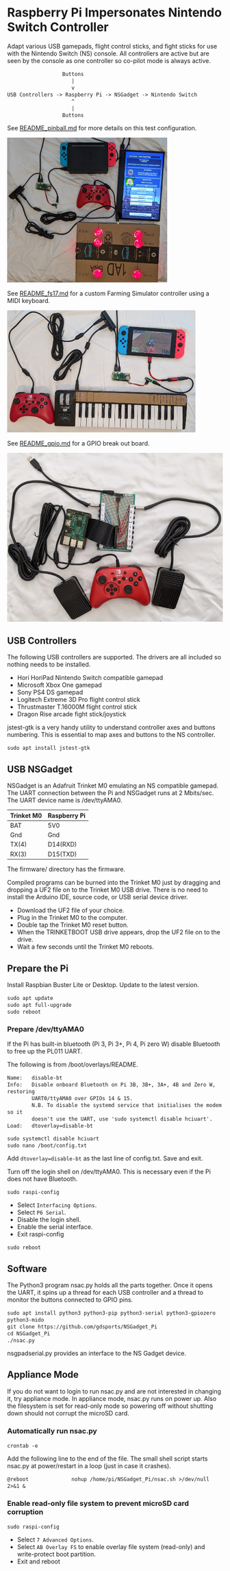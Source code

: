 # Raspberry Pi Impersonates Nintendo Switch Controller

Adapt various USB gamepads, flight control sticks, and fight sticks for use
with the Nintendo Switch (NS) console. All controllers are active but are seen
by the console as one controller so co-pilot mode is always active.

```
                  Buttons
                     |
                     v
USB Controllers -> Raspberry Pi -> NSGadget -> Nintendo Switch
                     ^
                     |
                  Buttons
```

See [README_pinball.md](./README_pinball.md) for more details on this test configuration.

![Pinball System](./images/pinball_system_small.jpg)

See [README_fs17.md](./README_fs17.md) for a custom Farming Simulator controller using a MIDI keyboard.

![USB MIDI keyboard controlling Farming Simulator on Nintendo Switch](./images/farm_sim_midi_small.jpg)

See [README_gpio.md](./README_gpio.md) for a GPIO break out board.

![Pi2 with GPIO break out board](./images/pi2_gpio_small.jpg)

## USB Controllers

The following USB controllers are supported. The drivers are all included so
nothing needs to be installed.

* Hori HoriPad Nintendo Switch compatible gamepad
* Microsoft Xbox One gamepad
* Sony PS4 DS gamepad
* Logitech Extreme 3D Pro flight control stick
* Thrustmaster T.16000M flight control stick
* Dragon Rise arcade fight stick/joystick

jstest-gtk is a very handy utility to understand controller axes and buttons
numbering. This is essential to map axes and buttons to the NS controller.

```
sudo apt install jstest-gtk
```

## USB NSGadget

NSGadget is an Adafruit Trinket M0 emulating an NS compatible gamepad. The UART
connection between the Pi and NSGadget runs at 2 Mbits/sec. The UART device
name is /dev/ttyAMA0.

|Trinket M0 |Raspberry Pi
|-----------|------------
|BAT        |5V0
|Gnd        |Gnd
|TX(4)      |D14(RXD)
|RX(3)      |D15(TXD)

The firmware/ directory has the firmware.

Compiled programs can be burned into the Trinket M0 just by dragging and
dropping a UF2 file on to the Trinket M0 USB drive. There is no need to install
the Arduino IDE, source code, or USB serial device driver.

* Download the UF2 file of your choice.
* Plug in the Trinket M0 to the computer.
* Double tap the Trinket M0 reset button.
* When the TRINKETBOOT USB drive appears, drop the UF2 file on to the drive.
* Wait a few seconds until the Trinket M0 reboots.

## Prepare the Pi

Install Raspbian Buster Lite or Desktop. Update to the latest version.

```
sudo apt update
sudo apt full-upgrade
sudo reboot
```

### Prepare /dev/ttyAMA0

If the Pi has built-in bluetooth (Pi 3, Pi 3+, Pi 4, Pi zero W) disable
Bluetooth to free up the PL011 UART.

The following is from /boot/overlays/README.

```
Name:   disable-bt
Info:   Disable onboard Bluetooth on Pi 3B, 3B+, 3A+, 4B and Zero W, restoring
        UART0/ttyAMA0 over GPIOs 14 & 15.
        N.B. To disable the systemd service that initialises the modem so it
        doesn't use the UART, use 'sudo systemctl disable hciuart'.
Load:   dtoverlay=disable-bt
```

```
sudo systemctl disable hciuart
sudo nano /boot/config.txt
```
Add `dtoverlay=disable-bt` as the last line of config.txt. Save and exit.

Turn off the login shell on /dev/ttyAMA0. This is necessary even if the Pi does
not have Bluetooth.

```
sudo raspi-config
```

* Select `Interfacing Options`.
* Select `P6 Serial`.
* Disable the login shell.
* Enable the serial interface.
* Exit raspi-config

```
sudo reboot
```

## Software

The Python3 program nsac.py holds all the parts together. Once it opens the
UART, it spins up a thread for each USB controller and a thread to monitor the
buttons connected to GPIO pins.

```
sudo apt install python3 python3-pip python3-serial python3-gpiozero python3-mido
git clone https://github.com/gdsports/NSGadget_Pi
cd NSGadget_Pi
./nsac.py
```

nsgpadserial.py provides an interface to the NS Gadget device.

## Appliance Mode

If you do not want to login to run nsac.py and are not interested in changing
it, try appliance mode. In appliance mode, nsac.py runs on power up. Also the
filesystem is set for read-only mode so powering off without shutting down
should not corrupt the microSD card.

### Automatically run nsac.py

```
crontab -e
```

Add the following line to the end of the file. The small shell script starts
nsac.py at power/restart in a loop (just in case it crashes).

```
@reboot              nohup /home/pi/NSGadget_Pi/nsac.sh >/dev/null 2>&1 &
```

### Enable read-only file system to prevent microSD card corruption

```
sudo raspi-config
```

* Select `7 Advanced Options`.
* Select `AB Overlay FS` to enable overlay file system (read-only) and write-protect boot partition.
* Exit and reboot

